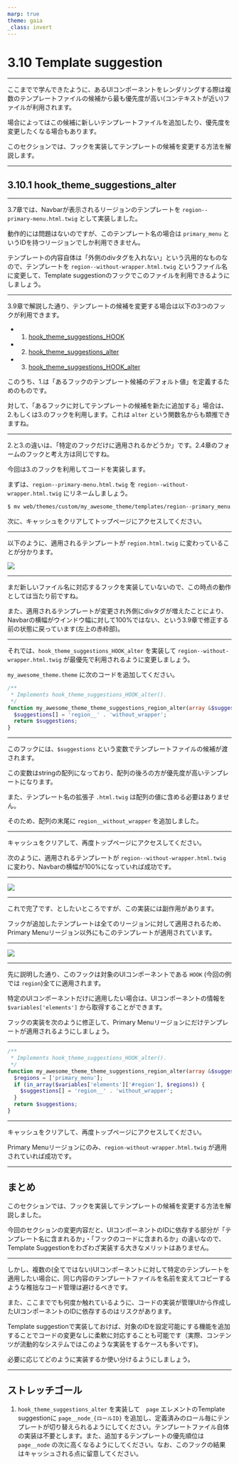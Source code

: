 ```yaml
---
marp: true
theme: gaia
_class: invert
---
```


<!-- _class: lead -->
# 3.10 Template suggestion

---

ここまでで学んできたように、あるUIコンポーネントをレンダリングする際は複数のテンプレートファイルの候補から最も優先度が高い(コンテキストが近い)ファイルが利用されます。

場合によってはこの候補に新しいテンプレートファイルを追加したり、優先度を変更したくなる場合もあります。

このセクションでは、フックを実装してテンプレートの候補を変更する方法を解説します。

---

<!-- _class: lead -->
## 3.10.1 hook_theme_suggestions_alter

---

3.7章では、Navbarが表示されるリージョンのテンプレートを `region--primary-menu.html.twig` として実装しました。

動作的には問題はないのですが、このテンプレート名の場合は `primary_menu` というIDを持つリージョンでしか利用できません。

テンプレートの内容自体は「外側のdivタグを入れない」という汎用的なものなので、テンプレートを `region--without-wrapper.html.twig` というファイル名に変更して、Template suggestionのフックでこのファイルを利用できるようにしましょう。

---

3.9章で解説した通り、テンプレートの候補を変更する場合は以下の3つのフックが利用できます。

- 1. [hook_theme_suggestions_HOOK](https://api.drupal.org/api/drupal/core%21lib%21Drupal%21Core%21Render%21theme.api.php/function/hook_theme_suggestions_HOOK/8.8.x)
- 2. [hook_theme_suggestions_alter](https://api.drupal.org/api/drupal/core%21lib%21Drupal%21Core%21Render%21theme.api.php/function/hook_theme_suggestions_alter/8.8.x)
- 3. [hook_theme_suggestions_HOOK_alter](https://api.drupal.org/api/drupal/core%21lib%21Drupal%21Core%21Render%21theme.api.php/function/hook_theme_suggestions_HOOK_alter/8.8.x)

このうち、1.は「あるフックのテンプレート候補のデフォルト値」を定義するためのものです。

対して、「あるフックに対してテンプレートの候補を新たに追加する」場合は、2.もしくは3.のフックを利用します。これは `alter` という関数名からも類推できますね。

---

2.と3.の違いは、「特定のフックだけに適用されるかどうか」です。2.4章のフォームのフックと考え方は同じですね。

今回は3.のフックを利用してコードを実装します。

まずは、`region--primary-menu.html.twig` を `region--without-wrapper.html.twig` にリネームしましょう。

```txt
$ mv web/themes/custom/my_awesome_theme/templates/region--primary_menu.html.twig web/themes/custom/my_awesome_theme/templates/region--without-wrapper.html.twig
```

次に、キャッシュをクリアしてトップページにアクセスしてください。

---

以下のように、適用されるテンプレートが `region.html.twig` に変わっていることが分かります。

![](../asset/../assets/03_themeing_basics/10_template_suggestion/template_suggestion_1.png)

---

まだ新しいファイル名に対応するフックを実装していないので、この時点の動作としては当たり前ですね。

また、適用されるテンプレートが変更され外側にdivタグが増えたことにより、Navbarの横幅がウインドウ幅に対して100%ではない、という3.9章で修正する前の状態に戻っています(左上の赤枠部)。

---

それでは、`hook_theme_suggestions_HOOK_alter` を実装して `region--without-wrapper.html.twig` が最優先で利用されるように変更しましょう。

`my_awesome_theme.theme` に次のコードを追加してください。

```php
/**
 * Implements hook_theme_suggestions_HOOK_alter().
 */
function my_awesome_theme_theme_suggestions_region_alter(array &$suggestions, array $variables) {
  $suggestions[] = 'region__' . 'without_wrapper';
  return $suggestions;
}
```

---

このフックには、`$suggestions` という変数でテンプレートファイルの候補が渡されます。

この変数はstringの配列になっており、配列の後ろの方が優先度が高いテンプレートになります。

また、テンプレート名の拡張子 `.html.twig` は配列の値に含める必要はありません。

そのため、配列の末尾に `region__without_wrapper` を追加しました。

---

キャッシュをクリアして、再度トップページにアクセスしてください。

次のように、適用されるテンプレートが `region--without-wrapper.html.twig` に変わり、Navbarの横幅が100%になっていれば成功です。

---

![](../asset/../assets/03_themeing_basics/10_template_suggestion/template_suggestion_2.png)

---

これで完了です、としたいところですが、この実装には副作用があります。

フックが追加したテンプレートは全てのリージョンに対して適用されるため、Primary Menuリージョン以外にもこのテンプレートが適用されています。

---

![](../asset/../assets/03_themeing_basics/10_template_suggestion/template_suggestion_3.png)

---

先に説明した通り、このフックは対象のUIコンポーネントである `HOOK` (今回の例では `region`)全てに適用されます。

特定のUIコンポーネントだけに適用したい場合は、UIコンポーネントの情報を `$variables['elements']` から取得することができます。

フックの実装を次のように修正して、Primary Menuリージョンにだけテンプレートが適用されるようにしましょう。

---

```php
/**
 * Implements hook_theme_suggestions_HOOK_alter().
 */
function my_awesome_theme_theme_suggestions_region_alter(array &$suggestions, array $variables) {
  $regions = ['primary_menu'];
  if (in_array($variables['elements']['#region'], $regions)) {
    $suggestions[] = 'region__' . 'without_wrapper';
  }
  return $suggestions;
}
```

---

キャッシュをクリアして、再度トップページにアクセスしてください。

Primary Menuリージョンにのみ、`region-without-wrapper.html.twig` が適用されていれば成功です。

---

## まとめ

このセクションでは、フックを実装してテンプレートの候補を変更する方法を解説しました。

今回のセクションの変更内容だと、UIコンポーネントのIDに依存する部分が「テンプレート名に含まれるか」・「フックのコードに含まれるか」の違いなので、Template Suggestionをわざわざ実装する大きなメリットはありません。

---

しかし、複数の(全てではない)UIコンポーネントに対して特定のテンプレートを適用したい場合に、同じ内容のテンプレートファイルを名前を変えてコピーするような稚拙なコード管理は避けるべきです。

また、ここまででも何度か触れているように、コードの実装が管理UIから作成したUIコンポーネントのIDに依存するのはリスクがあります。

Template suggestionで実装しておけば、対象のIDを設定可能にする機能を追加することでコードの変更なしに柔軟に対応することも可能です（実際、コンテンツが流動的なシステムではこのような実装をするケースも多いです)。

必要に応じてどのように実装するか使い分けるようにしましょう。

---

## ストレッチゴール

1. `hook_theme_suggestions_alter` を実装して　`page` エレメントのTemplate suggestionに `page__node_{ロールID}` を追加し、定義済みのロール毎にテンプレートが切り替えられるようにしてください。テンプレートファイル自体の実装は不要とします。また、追加するテンプレートの優先順位は `page__node` の次に高くなるようにしてください。なお、このフックの結果はキャッシュされる点に留意してください。
